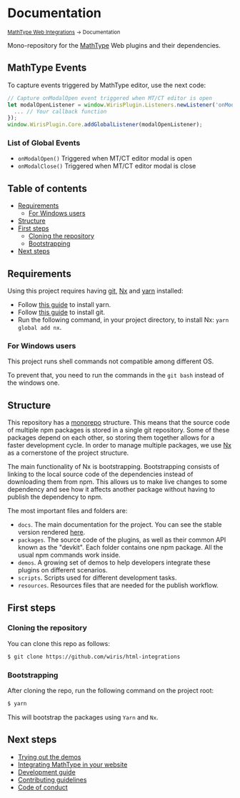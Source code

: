 # Documentation

<small>[MathType Web Integrations](../README.md) → Documentation</small>

Mono-repository for the [MathType](http://www.wiris.com/en/mathtype) Web plugins and their dependencies.

## MathType Events

To capture events triggered by MathType editor, use the next code:

```js
// Capture onModalOpen event triggered when MT/CT editor is open
let modalOpenListener = window.WirisPlugin.Listeners.newListener('onModalOpen', () => {
  ... // Your callback function
});
window.WirisPlugin.Core.addGlobalListener(modalOpenListener);
```

### List of Global Events

- `onModalOpen()` Triggered when MT/CT editor modal is open
- `onModalClose()` Triggered when MT/CT editor modal is close

## Table of contents

- [Requirements](#requirements)
  - [For Windows users](#for-windows-users)
- [Structure](#structure)
- [First steps](#first-steps)
  - [Cloning the repository](#cloning-the-repository)
  - [Bootstrapping](#bootstrapping)
- [Next steps](#next-steps)

## Requirements

Using this project requires having [git], [Nx](https://nx.dev/) and [yarn](https://yarnpkg.com/) installed:
* Follow [this guide](https://classic.yarnpkg.com/lang/en/docs/install/#debian-stable) to install yarn.
* Follow [this guide](https://www.atlassian.com/git/tutorials/install-git) to install git.
* Run the following command, in your project directory, to install Nx: `yarn global add nx`.

[Git]: https://git-scm.com/
[npm]: https://www.npmjs.com/

### For Windows users

This project runs shell commands not compatible among different OS. 

To prevent that, you need to run the commands in the `git bash` instead of the windows one.

## Structure

This repository has a [monorepo](https://en.wikipedia.org/wiki/Monorepo) structure.
This means that the source code of multiple npm packages is stored in a single git repository.
Some of these packages depend on each other, so storing them together allows for a faster development cycle.
In order to manage multiple packages, we use [Nx](https://nx.dev/) as a cornerstone of the project structure.

The main functionality of Nx is bootstrapping.
Bootstrapping consists of linking to the local source code of the dependencies instead of downloading them from npm.
This allows us to make live changes to some dependency and see how it affects another package without having to publish the dependency to npm.

The most important files and folders are:

- `docs`. The main documentation for the project.
    You can see the stable version rendered [here](https://wiris.github.io/html-integrations).
- `packages`. The source code of the plugins, as well as their common API known as the "devkit".
    Each folder contains one npm package.
    All the usual npm commands work inside.
- `demos`. A growing set of demos to help developers integrate these plugins on different scenarios.
- `scripts`. Scripts used for different development tasks.
- `resources`. Resources files that are needed for the publish workflow.

## First steps

### Cloning the repository

You can clone this repo as follows:

```sh
$ git clone https://github.com/wiris/html-integrations
```

### Bootstrapping

After cloning the repo, run the following command on the project root:

```sh
$ yarn
```

This will bootstrap the packages using `Yarn` and `Nx`.

## Next steps

- [Trying out the demos](demos/README.md)
- [Integrating MathType in your website](integration/README.md)
- [Development guide](development/README.md)
- [Contributing guidelines](contributing/README.md)
- [Code of conduct](code-of-conduct/README.md)

